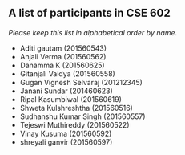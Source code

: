 A list of participants in CSE 602
---------------------------------

*Please keep this list in alphabetical order by name.*
* Aditi gautam (201560543)
* Anjali Verma (201560562)
* Danamma K (201560625)
* Gitanjali Vaidya (201560558)
* Gugan Vignesh Selvaraj (201212345)
* Janani Sundar (201460623)
* Ripal Kasumbiwal (201560619)
* Shweta Kulshreshtha (201560516)
* Sudhanshu Kumar Singh (201560557)
* Tejeswi Muthireddy (201560522)
* Vinay Kusuma (201560592)
* shreyali ganvir (201560597)

